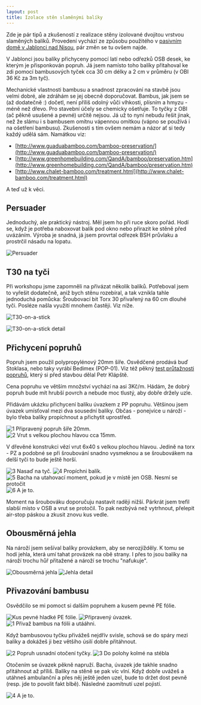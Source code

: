 ```yaml
---
layout: post
title: Izolace stěn slaměnými balíky
---
```


Zde je pár tipů a zkušeností z realizace stěny izolované dvojitou vrstvou
slaměných balíků. Provedení vychází ze způsobu použitého v
[pasivním domě v Jablonci nad Nisou](http://naturesystems.cz/dvojita-izolacni-vrstva-slamenych-baliku-na-pasivnim-dome-v-jablonci-nad-nisou),
pár změn se tu ovšem najde.

V Jablonci jsou balíky přichyceny pomocí latí nebo odřezků OSB desek, ke kterým
je přisponkován popruh. Já jsem namísto toho balíky přitahoval ke zdi pomocí
bambusových tyček cca 30 cm délky a 2 cm v průměru (v OBI 36 Kč za 3m tyč).

Mechanické vlastnosti bambusu a snadnost zpracování na stavbě jsou velmi dobré,
ale zdráhám se jej obecně doporučovat. Bambus, jak jsem se (až dodatečně :)
dočetl, není příliš odolný vůči vlhkosti, plísním a hmyzu - méně než dřevo. Pro
stavební účely se chemicky ošetřuje. To tyčky z OBI (ač pěkně usušené a pevné)
určitě nejsou. Já už to nyní nebudu řešit jinak, než že slámu i s bambusem
omítnu vápennou omítkou (vápno se používá i na ošetření bambusu). Zkušenosti
s tím ovšem nemám a názor ať si tedy každý udělá sám. Namátkou viz:

* [http://www.guaduabamboo.com/bamboo-preservation/](http://www.guaduabamboo.com/bamboo-preservation/)
* [http://www.greenhomebuilding.com/QandA/bamboo/preservation.htm](http://www.greenhomebuilding.com/QandA/bamboo/preservation.htm)
* [http://www.chalet-bamboo.com/treatment.html](http://www.chalet-bamboo.com/treatment.html)

A teď už k věci.

Persuader
---------

Jednoduchý, ale praktický nástroj. Měl jsem ho při ruce skoro pořád. Hodí se,
když je potřeba naboxovat balík pod okno nebo přirazit ke stěně před uvázáním.
Výroba je snadná, já jsem provrtal odřezek BSH průvlaku a prostrčil násadu na
lopatu.

![Persuader](/images/slamene-steny/persuader.jpg)


T30 na tyči
-----------

Při workshopu jsme zapomněli na přivázat několik balíků. Potřeboval jsem to
vyřešit dodatečně, aniž bych stěnu rozebíral, a tak vznikla tahle jednoduchá
pomůcka: Šroubovací bit Torx 30 přivařený na 60 cm dlouhé tyči. Posléze našla
využití mnohem častěji. Viz níže.

![T30-on-a-stick](/images/slamene-steny/t30-na-tyci.jpg)

![T30-on-a-stick detail](/images/slamene-steny/t30-na-tyci-detail.jpg)


Přichycení popruhů
------------------

Popruh jsem použil polypropylénový 20mm šíře. Osvědčené prodává buď Stoklasa,
nebo taky vyrábí Bedimex (POP-01). Viz též pěkný
[test průtažnosti popruhů](http://naturesystems.cz/zkousky-prutaznosti-upinacich-popruhu-pro-dvouvrstvou-slamenou-izolaci),
který si před stavbou dělal Petr Klápště.

Cena popruhu ve větším množství vychází na asi 3Kč/m. Hádám, že dobrý popruh
bude mít hrubší povrch a nebude moc tlustý, aby dobře držely uzle.

Přidávám ukázku přichycení balíku úvazkem z PP popruhu. Většinou jsem úvazek
umísťoval mezi dva sousední balíky. Občas - ponejvíce u nároží - bylo třeba
balíky propíchnout a přichytit uprostřed.

![1 Připravený popruh šíře 20mm.](/images/slamene-steny/popruh.jpg)
![2 Vrut s velkou plochou hlavou cca 15mm.](/images/slamene-steny/vrut-6x40-s-velkou-plochou-hlavou.jpg)

V dřevěné konstrukci vězí vrut 6x40 s velkou plochou hlavou. Jedině na torx - PZ
a podobné se při šroubování snadno vysmeknou a se šroubovákem na delší tyči to
bude ještě horší.

![3 Nasaď na tyč.](/images/slamene-steny/nasad-na-tyc.jpg)
![4 Propíchni balík.](/images/slamene-steny/propichni-balik.jpg)
![5 Bacha na utahovací moment, pokud je v místě jen OSB. Nesmí se protočit](/images/slamene-steny/prisroubuj-bacha-na-moment.jpg)
![6 A je to.](/images/slamene-steny/a-je-to.jpg)

Moment na šroubováku doporučuju nastavit raději nižší. Párkrát jsem trefil
slabší místo v OSB a vrut se protočil. To pak nezbývá než vytrhnout, přelepit
air-stop páskou a zkusit znovu kus vedle.



Obousměrná jehla
----------------

Na nároží jsem sešíval balíky provázkem, aby se nerozjížděly. K tomu se hodí
jehla, která umí tahat provázek na obě strany. I přes to jsou balíky na nároží
trochu hůř přitažené a nároží se trochu "nafukuje".

![Obousměrná jehla](/images/slamene-steny/jehla.jpg)
![Jehla detail](/images/slamene-steny/jehla-detail.jpg)


Přivazování bambusu
-------------------

Osvědčilo se mi pomoct si dalším popruhem a kusem pevné PE fólie.

![Kus pevné hladké PE fólie.](/images/slamene-steny/hdpe-folie.jpg)
![Připravený úvazek.](/images/slamene-steny/pripraveny-uvazek.jpg)
![1 Přivaž bambus na fólii a utááhni.](/images/slamene-steny/privaz-bambus-na-foli-utaaahni.jpg)

Když bambusovou tyčku přivážeš nejdřív svisle, schová se do spáry mezi balíky a
dokážeš ji bez většího úsilí dobře přitáhnout.

![2 Popruh usnadní otočení tyčky.](/images/slamene-steny/popruh-pro-snadne-otoceni.jpg)
![3 Do polohy kolmé na stébla](/images/slamene-steny/jde-to-samo.jpg)

Otočením se úvazek pěkně napruží. Bacha, úvazek jde takhle snadno přitáhnout až
příliš. Balíky na stěně se pak víc vlní. Když dobře uvážeš a utáhneš ambulanční
a přes něj ještě jeden uzel, bude to držet dost pevně (resp. jde to povolit fakt
blbě). Následné zaomítnutí uzel pojistí.


![4 A je to.](/images/slamene-steny/jde-to-i-vyndat.jpg) [](/images/slamene-steny/finito.jpg)
